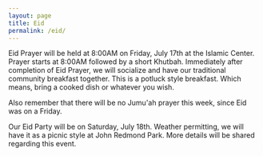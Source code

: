 ```yaml
---
layout: page
title: Eid
permalink: /eid/
---
```


<p>Eid Prayer will be held at 8:00AM on Friday, July 17th at the Islamic Center.  Prayer starts at 8:00AM followed by a short Khutbah. Immediately after completion of Eid Prayer, we will socialize and have our traditional community breakfast together. This is a potluck style breakfast. Which means, bring a cooked dish or whatever you wish.</p>

<p>Also remember that there will be no Jumu'ah prayer this week, since Eid was on a Friday.</p>

<p>Our Eid Party will be on Saturday, July 18th. Weather permitting, we will have it as a picnic style at John Redmond Park. More details will be shared regarding this event.</p>